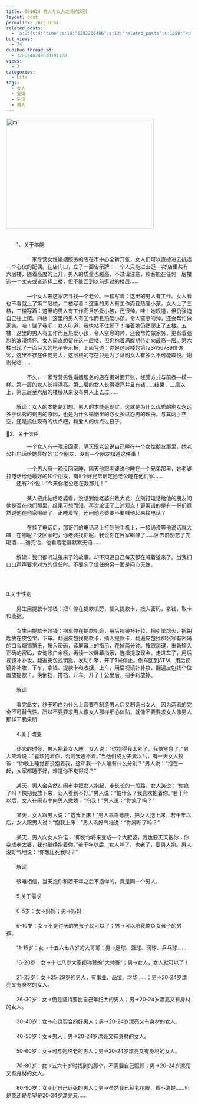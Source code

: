 ```yaml
---
title: 091024 男人与女人之间的区别
layout: post
permalink: /625.html
related_posts:
  - 'a:2:{s:4:"time";s:10:"1292216486";s:13:"related_posts";s:1650:"<ul class="related_post"><li><a href="http://blog.80aj.com/2010/04/24/100424-%e5%a4%b1%e6%84%8f%e7%94%b7%e5%a5%b3/" title="100424 失意男女">100424 失意男女</a></li><li><a href="http://blog.80aj.com/2010/03/14/100314-%e8%bf%99%e4%ba%9b%e5%b9%b4%ef%bc%8c%e8%bf%99%e4%ba%9b%e4%ba%8b/" title="100314 这些年，这些事">100314 这些年，这些事</a></li><li><a href="http://blog.80aj.com/2009/11/26/%e4%bb%96%e6%98%af%e4%b8%aa%e6%b7%b7%e8%9b%8b/" title="他是个混蛋?">他是个混蛋?</a></li><li><a href="http://blog.80aj.com/2009/11/23/%e6%8a%8a%e5%a5%b9%e5%bd%93%e5%a5%b3%e7%8e%8b%e5%b0%b1%e5%af%b9%e4%ba%86/" title="把她当女王就对了">把她当女王就对了</a></li><li><a href="http://blog.80aj.com/2009/11/07/%e7%88%b1%ef%bc%8c%e8%af%b7%e9%97%ae%e6%80%8e%e4%b9%88%e8%b5%b0%ef%bc%9f/" title="爱，请问怎么走？">爱，请问怎么走？</a></li><li><a href="http://blog.80aj.com/2009/10/28/091028-%e9%a9%ac%e6%a1%b6%e5%a0%b5%e4%ba%86/" title="091028 马桶堵了">091028 马桶堵了</a></li><li><a href="http://blog.80aj.com/2009/10/21/091021-house-and-woman/" title="091021 house and woman">091021 house and woman</a></li><li><a href="http://blog.80aj.com/2010/11/16/101116-%e5%a4%9c%e6%9c%aa%e7%9c%a0%e6%80%9d%e5%bf%b5%e8%bf%9c%e6%96%b9%e7%9a%84%e4%bd%b3%e4%ba%ba/" title="101116 夜未眠,思念远方的佳人">101116 夜未眠,思念远方的佳人</a></li><li><a href="http://blog.80aj.com/2010/09/09/%e5%8c%86%e5%8c%86/" title="匆匆">匆匆</a></li><li><a href="http://blog.80aj.com/2010/09/05/100905-%e7%90%90%e4%ba%8b%e8%ae%b0/" title="100905 琐事记">100905 琐事记</a></li></ul>";}'
bot_views:
  - 74
duoshuo_thread_id:
  - 1280248249638191120
views:
  - 3
categories:
  - Life
tags:
  - 女人
  - 爱情
  - 生活
  - 男人
---
```

[<img class="aligncenter size-full wp-image-624" title="m" src="http://www.80aj.com/wp-content/uploads/2009/10/m.jpg" alt="m" width="400" height="300" />][1]

   
　　1、关于本能  
　　  
　　　　一家专营女性婚姻服务的店在市中心全新开张，女人们可以直接进去挑选—个心仪的配偶。在店门口，立了一面告示牌：—个人只能进去逛—次!店里共有六层楼，随着高度的上升，男人的质量也越高，不过请注意，顾客能在任何一层楼选—个丈夫或者选择上楼，但不能回到以前逛过的楼层……  
　　  
　　　　—个女人来这家店寻找—个老公。一楼写着：这里的男人有工作。女人看也不看就上了第二层楼，二楼写着：这里的男人有工作而且热爱小孩。女人上了三楼，三楼写着：这里的男人有工作而且热爱小孩，还很帅。哇！她叹道，但仍强迫自己往上爬。四楼：这里的男人有工作而且热爱小孩。令人窒息的帅，还会帮忙做家务。哇！饶了我吧！女人叫道，我快站不住脚了！接着她仍然爬上了五楼。五楼：这里的男人有工作而且热爱小孩，令人窒息的帅，还会帮忙做家务，更有着强烈的浪漫情怀。女人简直想留在这一层楼，但仍抱着满腹期待走向最高一层。第六楼出现了一面巨大的电子告示板，上面写道：你是这层楼的第123456789位访客，这里不存在任何男人，这层楼的存在只是为了证明女人有多么不可能取悦。谢谢光临……  
　　  
　　　　不久，一家专营男性婚姻服务的店在街对面开张，经营方式与前者—模—样。第一层的女人长得漂亮。第二层的女人长得漂亮并且有钱……结果，二层以上，第三层至六层的楼层从来没有男人上去过……  
　　  
　　解读：女人的本能是幻想。男人的本能是现实。这就是为什么优秀的剩女永远多于优秀的剩男的原因，也是为什么婚姻里的怨女多过怨男的理由。与其两手空空，还是抓住现有的优点吧，和爱人的优点过日子。

2、关于信任

　　　　—个女人有—晚没回家，隔天跟老公说自己睡在—个女性朋友那里，她老公打电话给她最好的1O个朋友，没有—个朋友知道这件事！  
　　  
　　　　—个男人有—晚没回家睡，隔天他跟老婆说他睡在—个兄弟那里，她老婆打电话给他最好的10个朋友，有8个好兄弟确定她老公睡在他们家……  
　　还有2个说：“今天你老公还在我那儿！”  
　　  
　　　　某人把此帖给老婆看，没想到他老婆兴致大发，立刻打电话给他的朋友问他是否在他们那里。结果可想而知，再次论证了上述观点！更离谱的是有一哥们竟然说他在他家喝醉了，正睡着呢，还问他老婆要不要喊他起来接电话？  
　　  
　　　　在挂了电话后，那哥们的电话马上打到他手机上，一接通没等他说话就大喊：在哪呢？快回家吧，你老婆找你呢，我说你在我家喝醉了……回去前别忘了先喝酒……通完话，他看着老婆默默无语……  
　　  
　　解读：我们都听过狼来了的故事。却不知道自己每天都在喊着狼来了。当我们口口声声要求对方的信任时。不要忘了信任的另一面是问心无愧。  
　　  
　　  
　  
3.关于性别  
　　  
　　男生用提款卡领钱：把车停在提款机旁，插入提款卡，按入密码，拿钱，取卡和收据。  
　　  
　　女生用提款卡领钱：把车停在提款机旁，用后视镜补补妆，把引擎熄火，把钥匙放在皮包里，下车。翻遍皮包找提款卡，插入提款卡，翻遍皮包找那张写有密码的口香糖锡箔纸，按入密码，读屏幕上的指示，花掉两分钟。按取消键，重新输入正确的密码，查询账户余额，再读一次屏幕指示，选择提取现金。走进车子，用后视镜补补妆，翻遍皮包找钥匙，发动引擎，开了5米停止。倒车回到ATM，用后视镜补补妆，下车，拿钱、提款卡和收据，上车，用后视镜补补妆，翻遍皮包找个位置放提款卡。换倒挡，排档，开车。开了十公里后，把手刹放掉。  
　　  
　　解读  
　　  
　　看完此文，终于明白为什么上帝要在制造男人后又制造出女人，因为两者的完全不可替代性。所以不要要求男人像女人那样细心体贴，就像不要要求女人像男人那样干脆果断.  
　　  
　　4.关于改变  
　　  
　　热恋的时候，男人抱着女人睡。女人说：“你抱得我太紧了，我快窒息了。”男人笑着说：“喜欢抱着你，否则我睡不着。”当他们成为夫妻以后，有一天女人投诉：“你晚上睡觉都没抱着我，这和我—个人睡有什么分别？”男人说：“抱在一起，大家都睡不好，难道你不觉得吗？”  
　　  
　　某天，男人会突然在闹市中把女人抱起，走长长的一段路。女人笑说：“你疯了吗？快把我放下来，让人看到不好。”男人说：“怕什么？我喜欢抱着你。”若干年以后，女人在闹市中向男人撒娇：“抱我！”男人说：“你疯了吗？”  
　　  
　　某天，女人跟男人说：“抱我上床！”男人乖乖弯腰，把女人抱上床。若干年以后，女人跟男人说：“抱我上床！”男人没好气地说：“你脚断了吗？”  
　　  
　　某天，男人向女人许诺：“即使你将来变成—个大肥婆，我也要天天抱你；你变成老太婆，我也继续抱着你。”若干年以后，女人胖了，也老了，要男人抱。男人没好气地说：“你想压死我吗？”  
　　  
　　解读  
　　  
　　很难相信，当天抱你和若干年之后不抱你的，竟是同—个男人.  
　　  
　　5.关于需求  
　　  
　　0-5岁：女→妈妈；男→妈妈  
　　  
　　6-10岁：女→不是讨厌的男孩子就可以了；男→可以陪我欺负女孩子的男孩。  
　　  
　　11-15岁：女→十五六七八岁的大哥哥；男→足球、篮球、网球、乒乓球……  
　　  
　　16-20岁：女→十七八岁大家都称赞的“大帅哥”；男→女人，女人就可以了！  
　　  
　　21-25岁：女→25-29岁的男人，有事业、品位、才华……；男→20-24岁漂亮又有身材的女人。  
　　  
　　26-30岁：女→仍是坚持要比自己年纪大的男人；男→20-24岁漂亮又有身材的女人。  
　　  
　　30-40岁：女→心灵契合的好男人；男→20-24岁漂亮又有身材的女人。  
　　  
　　40-50岁：女→男人；男→20-24岁漂亮又有身材的女人。  
　　  
　　50-60岁：女→可与她终老的男人；男→20-24岁漂亮又有身材的女人。  
　　  
　　70-80岁：女→五六十岁时找到的那个，不需要自己照顾；男→20-24岁漂亮又有身材的女人。  
　　  
　　80-90岁：女→比自己迟死的男人；男→虽然我已经老花眼，看不清楚……但是我还是希望是20-24岁漂亮又……

 [1]: http://www.80aj.com/wp-content/uploads/2009/10/m.jpg